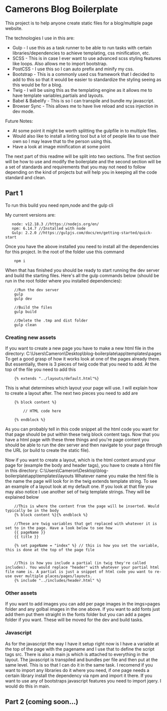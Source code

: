# Camerons Blog Boilerplate

This project is to help anyone create static files for a blog/multiple page website.

The technologies I use in this are:
 - Gulp - I use this as a task runner to be able to run tasks with certain libraries/dependencies to achieve templating, css minification, etc.
 - SCSS - This is in case I ever want to use advanced scss styling features like loops. Also allows me to import bootstrap.
 - PostCSS - I use this so I can auto prefix and minify my css.
 - Bootstrap - This is a commonly used css framework that I decided to add to this so that it would be easier to standardize the styling seeing as this would be for a blog.
 - Twig - I will be using this as the templating engine as it allows me to have template variables,partials and layouts.
 - Babel & Babelify - This is so I can transpile and bundle my javascript.
 - Browser Sync - This allows me to have live reload and scss injection in dev mode.

Future Notes:
 - At some point it might be worth splitting the gulpfile in to multiple files.
 - Would also like to install a linting tool but a lot of people like to use their own so I may leave that to the person using this.
 - Have a look at image minification at some point



 The next part of this readme will be split into two sections. The first section will be how to use and modify the boilerplate and the second section will be a set of standards and requirements that you may not need to follow depending on the kind of projects but will help you in keeping all the code standard and clean.

 ## Part 1

 To run this build you need npm,node and the gulp cli

 My current versions are:

 ```
    node: v12.18.3 //https://nodejs.org/en/
    npm: 6.14.7 //Installed with node
    Gulp: 2.2.0 //https://gulpjs.com/docs/en/getting-started/quick-start
 ```

Once you have the above installed you need to install all the dependencies for this project. In the root of the folder use this command
```
    npm i
```

When that has finished you should be ready to start running the dev server and build the starting files. Here's all the gulp commands below (should be run in the root folder where you installed dependencies):
```
    //Run the dev server
    gulp
    gulp dev

    //Build the files
    gulp build

    //Delete the .tmp and dist folder
    gulp clean
```

### Creating new assets

If you want to create a new page you have to make a new html file in the directory: C:\Users\Cameron\Desktop\blog-boilerplate\app\templates\pages
To get a good grasp of how it works look at one of the pages already there. But essentially, there is 3 pieces of twig code that you need to add. At the top of the file you need to add this
```
    {% extends "../layouts/default.html"%}
```
This is what determines which layout your page will use. I will explain how to create a layout after. The next two pieces you need to add are
```
    {% block content %}

        // HTML code here

    {% endblock %}
```
As you can probably tell in this code snippet all the html code you want for that page should be put within these twig block content tags. Now that you have a html page with these three things and you're page content you should be able to run the dev server and then navigate to your page through the URL (or build to create the static file).

Now if you want to create a layout, which is the html content around your page for (example the body and header tags), you have to create a html file in this directory: 
C:\Users\Cameron\Desktop\blog-boilerplate\app\templates\layouts
Whatever name you make the html file is the name the page will look for in the twig extends template string. To see an example of a layout look at my default one. If you look at that file you may also notice I use another set of twig template strings. They will be explained below
```
    //This is where the content from the page will be inserted. Would typically be in the body
    {% block content %}{% endblock %}

    //These are twig variables that get replaced with whatever it is set to in the page. Have a look below to see how
    {{ pageName }}
    {{ title }}

    {% set pageName = "index" %} // this is how you set the variable, this is done at the top of the page file


    //This is how you include a partial (in twig they're called includes). You would replace "header" with whatever your partial html file name is. A partial is just a snippet of html code you want to re-use over multiple places/pages/layouts.
    {% include "../includes/header.html" %}
```

### Other assets

If you want to add images you can add per page images in the imgs>pages folder and any golbal images in the one above. If you want to add fonts just add them put them straight in the fonts folder but you can add a pages folder if you want. These will be moved for the dev and build tasks.

### Javascript

As for the javascript the way I have it setup right now is I have a variable at the top of the page with the pagename and I use that to define the script tags src. There is also a main js which is attached to everything in the layout. The javascript is transpiled and bundles per file and then put at the same level. This is so that I can do it in the same task. I recomend if you want to import any libraries do it where you need, if one page needs a certain library install the dependency via npm and import it there. If you want to use any of bootstraps javascript features you need to import jqery. I would do this in main.


## Part 2 (coming soon...)